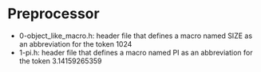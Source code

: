 # Preprocessor
* 0-object_like_macro.h: header file that defines a macro named SIZE as an abbreviation for the token 1024
* 1-pi.h: header file that defines a macro named PI as an abbreviation for the token 3.14159265359
